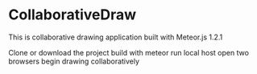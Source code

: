 # CollaborativeDraw
This is collaborative drawing application built with Meteor.js 1.2.1

Clone or download the project
build with meteor
run local host
open two browsers
begin drawing collaboratively
